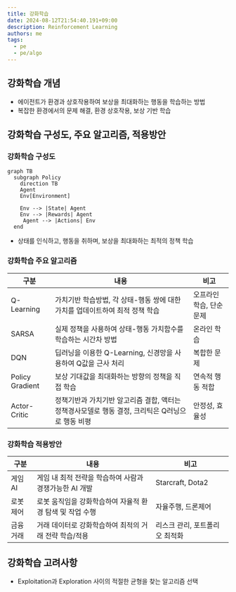 ```yaml
---
title: 강화학습
date: 2024-08-12T21:54:40.191+09:00
description: Reinforcement Learning
authors: me
tags:
  - pe
  - pe/algo 
---
```


## 강화학습 개념

- 에이전트가 환경과 상호작용하여 보상을 최대화하는 행동을 학습하는 방법
- 복잡한 환경에서의 문제 해결, 환경 상호작용, 보상 기반 학습

## 강화학습 구성도, 주요 알고리즘, 적용방안

### 강화학습 구성도

```mermaid
graph TB
  subgraph Policy
    direction TB
    Agent
    Env[Environment]

    Env --> |State| Agent
    Env --> |Rewards| Agent
     Agent --> |Actions| Env
  end
```

- 상태를 인식하고, 행동을 취하며, 보상을 최대화하는 최적의 정책 학습

### 강화학습 주요 알고리즘

| 구분 | 내용 | 비고 |
| --- | --- | --- |
| Q-Learning | 가치기반 학습방법, 각 상태-행동 쌍에 대한 가치를 업데이트하여 최적 정책 학습 | 오프라인학습, 단순 문제 |
| SARSA | 실제 정책을 사용하여 상태-행동 가치함수를 학습하는 시간차 방법 | 온라인 학습 |
| DQN | 딥러닝을 이용한 Q-Learning, 신경망을 사용하여 Q값을 근사 처리 | 복합한 문제 |
| Policy Gradient | 보상 기대값을 최대화하는 방향의 정책을 직접 학습 | 연속적 행동 적합 |
| Actor-Critic | 정책기반과 가치기반 알고리즘 결합, 액터는 정책경사모델로 행동 결정, 크리틱은 Q러닝으로 행동 비평 | 안정성, 효율성 |

### 강화학습 적용방안

| 구분 | 내용 | 비고 |
| --- | --- | --- |
| 게임AI | 게임 내 최적 전략을 학습하여 사람과 경쟁가능한 AI 개발 | Starcraft, Dota2 |
| 로봇제어 | 로봇 움직임을 강화학습하여 자율적 환경 탐색 및 작업 수행 | 자율주행, 드론제어 |
| 금융거래 | 거래 데이터로 강화학습하여 최적의 거래 전략 학습/적용 | 리스크 관리, 포트폴리오 최적화 |

## 강화학습 고려사항

- Exploitation과 Exploration 사이의 적절한 균형을 찾는 알고리즘 선택

